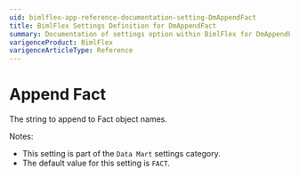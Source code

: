 ```yaml
---
uid: bimlflex-app-reference-documentation-setting-DmAppendFact
title: BimlFlex Settings Definition for DmAppendFact
summary: Documentation of settings option within BimlFlex for DmAppendFact
varigenceProduct: BimlFlex
varigenceArticleType: Reference
---
```


# Append Fact

The string to append to Fact object names.

Notes:

* This setting is part of the `Data Mart` settings category.
* The default value for this setting is `FACT`.
